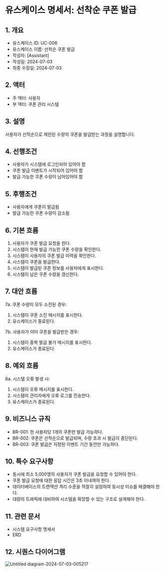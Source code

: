 # 유스케이스 명세서: 선착순 쿠폰 발급

## 1. 개요

- 유스케이스 ID: UC-006
- 유스케이스 이름: 선착순 쿠폰 발급
- 작성자: [Assistant]
- 작성일: 2024-07-03
- 최종 수정일: 2024-07-03

## 2. 액터

- 주 액터: 사용자
- 부 액터: 쿠폰 관리 시스템

## 3. 설명

사용자가 선착순으로 제한된 수량의 쿠폰을 발급받는 과정을 설명합니다.

## 4. 선행조건

- 사용자가 시스템에 로그인되어 있어야 함
- 쿠폰 발급 이벤트가 시작되어 있어야 함
- 발급 가능한 쿠폰 수량이 남아있어야 함

## 5. 후행조건

- 사용자에게 쿠폰이 발급됨
- 발급 가능한 쿠폰 수량이 감소됨

## 6. 기본 흐름

1. 사용자가 쿠폰 발급 요청을 한다.
2. 시스템이 현재 발급 가능한 쿠폰 수량을 확인한다.
3. 시스템이 사용자의 쿠폰 발급 이력을 확인한다.
4. 시스템이 쿠폰을 발급한다.
5. 시스템이 발급된 쿠폰 정보를 사용자에게 표시한다.
6. 시스템이 남은 쿠폰 수량을 갱신한다.

## 7. 대안 흐름

7a. 쿠폰 수량이 모두 소진된 경우:
1. 시스템이 쿠폰 소진 메시지를 표시한다.
2. 유스케이스가 종료된다.

7b. 사용자가 이미 쿠폰을 발급받은 경우:
1. 시스템이 중복 발급 불가 메시지를 표시한다.
2. 유스케이스가 종료된다.

## 8. 예외 흐름

8a. 시스템 오류 발생 시:
1. 시스템이 오류 메시지를 표시한다.
2. 시스템이 관리자에게 오류 로그를 전송한다.
3. 유스케이스가 종료된다.

## 9. 비즈니스 규칙

- BR-001: 한 사용자당 1개의 쿠폰만 발급 가능하다.
- BR-002: 쿠폰은 선착순으로 발급되며, 수량 초과 시 발급이 중단된다.
- BR-003: 쿠폰 발급은 지정된 이벤트 기간 동안만 가능하다.

## 10. 특수 요구사항

- 동시에 최소 5,000명의 사용자가 쿠폰 발급을 요청할 수 있어야 한다.
- 쿠폰 발급 요청에 대한 응답 시간은 3초 이내여야 한다.
- 데이터베이스의 트랜잭션 격리 수준을 적절히 설정하여 동시성 이슈를 해결해야 한다.
- 대량의 트래픽에 대비하여 시스템을 확장할 수 있는 구조로 설계해야 한다.

## 11. 관련 문서

- 시스템 요구사항 명세서
- ERD

## 12. 시퀀스 다이어그램

![Untitled diagram-2024-07-03-005217](https://github.com/kdelay/Point-API-TDD/assets/62240333/fe064ce1-1015-444b-8779-9f757e13d9e9)

